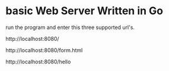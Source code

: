 # basic Web Server Written in Go 

run the program and enter this three supported url's.

http://localhost:8080/

http://localhost:8080/form.html

http://localhost:8080/hello
